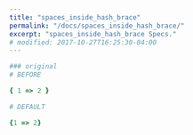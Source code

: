 ```yaml
---
title: "spaces_inside_hash_brace"
permalink: "/docs/spaces_inside_hash_brace/"
excerpt: "spaces_inside_hash_brace Specs."
# modified: 2017-10-27T16:25:30-04:00
---
```

```ruby
### original
# BEFORE

{ 1 => 2 }

```
```ruby
# DEFAULT

{1 => 2}

```
